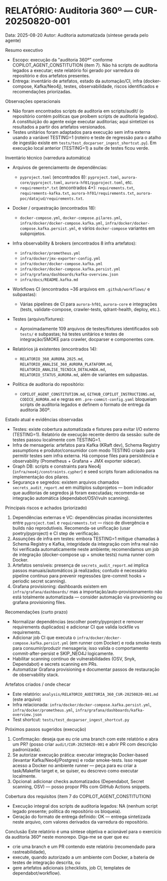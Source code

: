 # RELATÓRIO: Auditoria 360º — CUR-20250820-001

Data: 2025-08-20
Autor: Auditoria automatizada (síntese gerada pelo agente)

Resumo executivo
- Escopo: execução da "auditoria 360º" conforme COPILOT_AGENT_CONSTITUTION (item 7). Não há scripts de auditoria legados a executar; este relatório foi gerado por varredura do repositório e dos artefatos presentes.
- Entrega: inventário de artefatos, estado da automação/CI, infra (docker-compose, Kafka/Neo4j), testes, observabilidade, riscos identificados e recomendações priorizadas.

Observações operacionais
- Não foram encontrados scripts de auditoria em scripts/audit/ (o repositório contém políticas que proíbem scripts de auditoria legados). A constituição do agente exige executar auditorias; aqui sintetizei os resultados a partir dos artefatos versionados.
- Testes unitários foram adaptados para execução sem infra externa usando a variável TESTING=1 (roteiro e teste de regressão para o atalho de ingestão existe em `tests/test_docparser_ingest_shortcut.py`). Em execução local anterior (TESTING=1) a suíte de testes ficou verde.

Inventário técnico (varredura automática)
- Arquivos de gerenciamento de dependências:
  - `pyproject.toml` (encontrados 8): `pyproject.toml`, `aurora-core/pyproject.toml`, `aurora-hf01/pyproject.toml`, etc.
  - `requirements*.txt` (encontrados 4+): `requirements.txt`, `requirements-kafka.txt`, `aurora-hf01/requirements.txt`, `aurora-poc/datajud/requirements.txt`.

- Docker / orquestração (encontrados 18):
  - `docker-compose.yml`, `docker-compose.pilares.yml`, `infra/docker/docker-compose.kafka.yml`, `infra/docker/docker-compose.kafka.persist.yml`, e vários `docker-compose` variantes em subprojetos.

- Infra observability & brokers (encontrados 8 infra artefatos):
  - `infra/docker/prometheus.yml`
  - `infra/docker/jmx-exporter-config.yml`
  - `infra/docker/docker-compose.kafka.yml`
  - `infra/docker/docker-compose.kafka.persist.yml`
  - `infra/grafana/dashboards/kafka-overview.json`
  - `infra/docs/README.kafka.md`

- Workflows CI (encontrados ~36 arquivos em `.github/workflows/` e subpastas):
  - Várias pipelines de CI para `aurora-hf01`, `aurora-core` e integrações (tests, validate-compose, crawler-tests, qdrant-health, deploy, etc.).

- Testes (arquivo/fixtures):
  - Aproximadamente 109 arquivos de testes/fixtures identificados sob `tests/` e subpastas; há testes unitários e testes de integração/SMOKE para crawler, docparser e componentes core.

- Relatórios já existentes (encontrados 14):
  - `RELATORIO_360_AURORA_2025.md`, `RELATORIO_ANALISE_360_AURORA_PLATAFORM.md`, `RELATORIO_ANALISE_TECNICA_DETALHADA.md`, `RELATORIO_STATUS_AURORA.md`, além de variantes em subpastas.

- Política de auditoria do repositório:
  - `COPILOT_AGENT_CONSTITUTION.md`, `GITHUB_COPILOT_INSTRUCTIONS.md`, `CODICE_AURORA.md` e regras em `.pre-commit-config.yaml` bloqueiam scripts de auditoria legados e definem o formato de entrega da auditoria 360º.

Estado atual e evidências observadas
- Testes: existe cobertura automatizada e fixtures para evitar I/O externo (TESTING=1). Relatório de execução recente dentro da sessão: suíte de testes passou localmente com TESTING=1.
- Infra de mensageria: artefatos para Kafka (KRaft dev), Schema Registry assumptions e produtor/consumidor com modo TESTING criado para permitir testes sem infra externa. Há compose files para persistência e observability (Prometheus + Grafana + JMX exporter sidecar).
- Graph DB: scripts e constraints para Neo4j (`infra/neo4j/constraints.cypher`) e seed scripts foram adicionados na implementação dos pilares.
- Segurança e segredos: existem arquivos chamados `secrets_audit_report.md` em múltiplos subprojetos — bom indicador que auditorias de segredos já foram executadas; recomenda-se integração automática (dependabot/OSV/vuln scanning).

Principais riscos e achados (priorizado)
1. Dependências externas e VC: dependências pinadas inconsistentes entre `pyproject.toml` e `requirements.txt` — risco de divergência e builds não reprodutíveis. Recomenda-se unificação (usar poetry/pyproject) e CI step de verificação.
2. Assunções de infra em testes: embora TESTING=1 mitigue chamadas à Schema Registry e Kafka, integridade da integração com infra real não foi verificada automaticamente neste ambiente; recomendamos um job de integração (docker-compose up + smoke tests) numa runner com Docker.
3. Artefatos sensíveis: presença de `secrets_audit_report.md` implica passos manuais/automáticos já realizados; contudo é necessário pipeline contínuo para prevenir regressões (pre-commit hooks + periodic secret scanning).
4. Grafana provisioning: dashboards existem em `infra/grafana/dashboards/` mas a importação/auto-provisionamento não está totalmente automatizada — consider automação via provisioning ou grafana provisioning files.

Recomendações (curto prazo)
- Normalizar dependências (escolher poetry/pyproject e remover requirements duplicados) e adicionar CI que valida lockfile vs requirements.
- Adicionar job CI que executa o `infra/docker/docker-compose.kafka.persist.yml` (em runner com Docker) e roda smoke-tests para consumir/produzir mensageria; isso valida o comportamento commit-after-persist e SKIP_NEO4J logicamente.
- Habilitar scanning contínuo de vulnerabilidades (OSV, Snyk, Dependabot) e secrets scanning em PRs.
- Automatizar Grafana provisioning e documentar passos de restauração de observability stack.

Artefatos criados / onde checar
- Este relatório: `analysis/RELATORIO_AUDITORIA_360_CUR-20250820-001.md` (este arquivo)
- Infra relacionada: `infra/docker/docker-compose.kafka.persist.yml`, `infra/docker/prometheus.yml`, `infra/grafana/dashboards/kafka-overview.json`
- Test shortcut: `tests/test_docparser_ingest_shortcut.py`

Próximos passos sugeridos (execução)
1. Confirmação: deseja que eu crie uma branch com este relatório e abra um PR? (posso criar `audit/CUR-20250820-001` e abrir PR com descrição padronizada).
2. Se autorizar execução prática: executar integração Docker-based (levantar Kafka/Neo4j/Postgres) e rodar smoke-tests. Isso requer acesso a Docker no ambiente runner — peça para eu criar a task/Makefile target e, se quiser, eu descrevo como executar localmente.
3. Opcional: adicionar checks automatizados (Dependabot, Secret scanning, OSV) — posso propor PRs com GitHub Actions snippets.

Cobertura dos requisitos (item 7 do COPILOT_AGENT_CONSTITUTION)
- Execução integral dos scripts de auditoria legados: NA (nenhum script legado presente; política do repositório os bloqueia).
- Geração do formato de entrega definido: OK — entrega sintetizada neste arquivo, com valores derivados da varredura do repositório.

Conclusão
Este relatório é uma síntese objetiva e acionável para o exercício da auditoria 360º neste monorepo. Diga-me se quer que eu:
- crie uma branch e um PR contendo este relatório (recomendado para rastreabilidade),
- execute, quando autorizado a um ambiente com Docker, a bateria de testes de integração descrita, ou
- gere artefatos adicionais (checklists, job CI, templates de dependabot/workflow).
